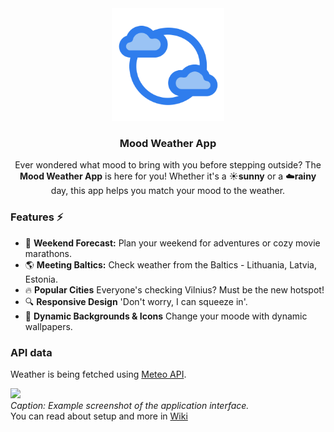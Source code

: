 <div align='center'>
    <img src='https://github.com/AuraSp/Weather-App/blob/main/client/public/logo.png' width='180' height='auto' alt='App logo' />
<h3 align='center'>Mood Weather App</h3>
</div>

<p align='center'> Ever wondered what mood to bring with you before stepping outside? The <b>Mood Weather App</b> is here for you! Whether it's a ☀️<b>sunny</b> or a ☁️<b>rainy</b> day, this app helps you match your mood to the weather. </p>

### **Features ⚡**

- 📅 **Weekend Forecast:** Plan your weekend for adventures or cozy movie marathons.
- 🌎 **Meeting Baltics:** Check weather from the Baltics - Lithuania, Latvia, Estonia.
- 🔥 **Popular Cities** Everyone's checking Vilnius? Must be the new hotspot!
- 🔍 **Responsive Design** 'Don't worry, I can squeeze in'.
- 🎨 **Dynamic Backgrounds & Icons** Change your moode with dynamic wallpapers.

### API data

Weather is being fetched using [Meteo API](https://api.meteo.lt/). 

<img src='https://i.imgur.com/x6mha8w.png' type="image/png" width='400' height='auto' />\
<i>Caption: Example screenshot of the application interface.</i>\
You can read about setup and more in <a href='https://github.com/AuraSp/Weather-App/wiki/1.Home'>Wiki</a>
